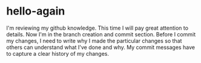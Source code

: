 # hello-again
I'm reviewing my github knowledge. This time I will pay great attention to details.
Now I'm in the branch creation and commit section. Before I commit my changes, I need to write why I made the particular changes so that others can understand what I've done and why. My commit messages have to capture a clear history of my changes.
